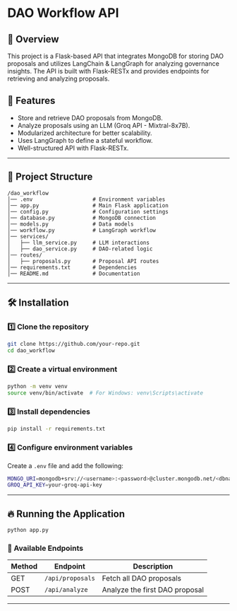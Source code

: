 # DAO Workflow API

## 📌 Overview
This project is a Flask-based API that integrates MongoDB for storing DAO proposals and utilizes LangChain & LangGraph for analyzing governance insights. The API is built with Flask-RESTx and provides endpoints for retrieving and analyzing proposals.

## 🚀 Features
- Store and retrieve DAO proposals from MongoDB.
- Analyze proposals using an LLM (Groq API - Mixtral-8x7B).
- Modularized architecture for better scalability.
- Uses LangGraph to define a stateful workflow.
- Well-structured API with Flask-RESTx.

---

## 📂 Project Structure
```
/dao_workflow
│── .env                   # Environment variables
│── app.py                 # Main Flask application
│── config.py              # Configuration settings
│── database.py            # MongoDB connection
│── models.py              # Data models
│── workflow.py            # LangGraph workflow
│── services/
│   ├── llm_service.py     # LLM interactions
│   ├── dao_service.py     # DAO-related logic
│── routes/
│   ├── proposals.py       # Proposal API routes
│── requirements.txt       # Dependencies
│── README.md              # Documentation
```

---

## 🛠️ Installation
### 1️⃣ Clone the repository
```sh
git clone https://github.com/your-repo.git
cd dao_workflow
```

### 2️⃣ Create a virtual environment
```sh
python -m venv venv
source venv/bin/activate  # For Windows: venv\Scripts\activate
```

### 3️⃣ Install dependencies
```sh
pip install -r requirements.txt
```

### 4️⃣ Configure environment variables
Create a `.env` file and add the following:
```sh
MONGO_URI=mongodb+srv://<username>:<password>@cluster.mongodb.net/<dbname>
GROQ_API_KEY=your-groq-api-key
```

---

## 🔥 Running the Application
```sh
python app.py
```

### 📌 Available Endpoints
| Method | Endpoint | Description |
|--------|----------|-------------|
| GET | `/api/proposals` | Fetch all DAO proposals |
| POST | `/api/analyze` | Analyze the first DAO proposal |

---


